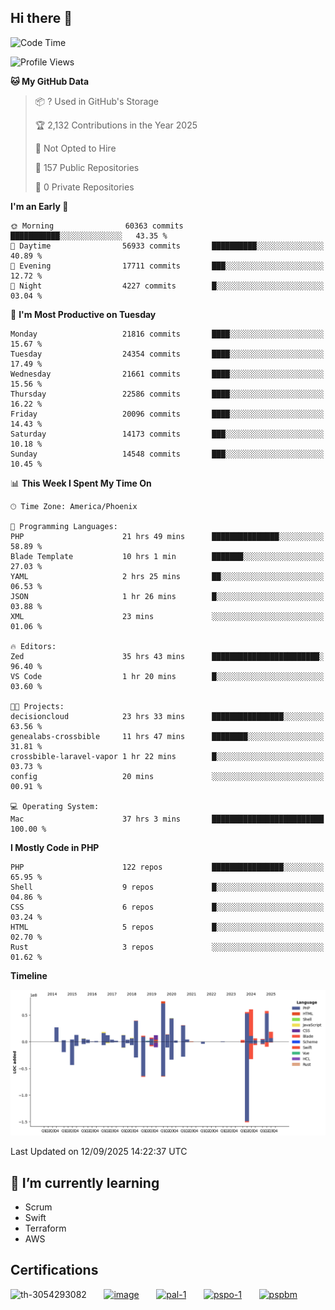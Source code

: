 ## Hi there 👋

<!--START_SECTION:waka-->
![Code Time](http://img.shields.io/badge/Code%20Time-11%2C711%20hrs%2029%20mins-blue)

![Profile Views](http://img.shields.io/badge/Profile%20Views-0-blue)

**🐱 My GitHub Data** 

> 📦 ? Used in GitHub's Storage 
 > 
> 🏆 2,132 Contributions in the Year 2025
 > 
> 🚫 Not Opted to Hire
 > 
> 📜 157 Public Repositories 
 > 
> 🔑 0 Private Repositories 
 > 
**I'm an Early 🐤** 

```text
🌞 Morning                60363 commits       ███████████░░░░░░░░░░░░░░   43.35 % 
🌆 Daytime                56933 commits       ██████████░░░░░░░░░░░░░░░   40.89 % 
🌃 Evening                17711 commits       ███░░░░░░░░░░░░░░░░░░░░░░   12.72 % 
🌙 Night                  4227 commits        █░░░░░░░░░░░░░░░░░░░░░░░░   03.04 % 
```
📅 **I'm Most Productive on Tuesday** 

```text
Monday                   21816 commits       ████░░░░░░░░░░░░░░░░░░░░░   15.67 % 
Tuesday                  24354 commits       ████░░░░░░░░░░░░░░░░░░░░░   17.49 % 
Wednesday                21661 commits       ████░░░░░░░░░░░░░░░░░░░░░   15.56 % 
Thursday                 22586 commits       ████░░░░░░░░░░░░░░░░░░░░░   16.22 % 
Friday                   20096 commits       ████░░░░░░░░░░░░░░░░░░░░░   14.43 % 
Saturday                 14173 commits       ███░░░░░░░░░░░░░░░░░░░░░░   10.18 % 
Sunday                   14548 commits       ███░░░░░░░░░░░░░░░░░░░░░░   10.45 % 
```


📊 **This Week I Spent My Time On** 

```text
🕑︎ Time Zone: America/Phoenix

💬 Programming Languages: 
PHP                      21 hrs 49 mins      ███████████████░░░░░░░░░░   58.89 % 
Blade Template           10 hrs 1 min        ███████░░░░░░░░░░░░░░░░░░   27.03 % 
YAML                     2 hrs 25 mins       ██░░░░░░░░░░░░░░░░░░░░░░░   06.53 % 
JSON                     1 hr 26 mins        █░░░░░░░░░░░░░░░░░░░░░░░░   03.88 % 
XML                      23 mins             ░░░░░░░░░░░░░░░░░░░░░░░░░   01.06 % 

🔥 Editors: 
Zed                      35 hrs 43 mins      ████████████████████████░   96.40 % 
VS Code                  1 hr 20 mins        █░░░░░░░░░░░░░░░░░░░░░░░░   03.60 % 

🐱‍💻 Projects: 
decisioncloud            23 hrs 33 mins      ████████████████░░░░░░░░░   63.56 % 
genealabs-crossbible     11 hrs 47 mins      ████████░░░░░░░░░░░░░░░░░   31.81 % 
crossbible-laravel-vapor 1 hr 22 mins        █░░░░░░░░░░░░░░░░░░░░░░░░   03.73 % 
config                   20 mins             ░░░░░░░░░░░░░░░░░░░░░░░░░   00.91 % 

💻 Operating System: 
Mac                      37 hrs 3 mins       █████████████████████████   100.00 % 
```

**I Mostly Code in PHP** 

```text
PHP                      122 repos           ████████████████░░░░░░░░░   65.95 % 
Shell                    9 repos             █░░░░░░░░░░░░░░░░░░░░░░░░   04.86 % 
CSS                      6 repos             █░░░░░░░░░░░░░░░░░░░░░░░░   03.24 % 
HTML                     5 repos             █░░░░░░░░░░░░░░░░░░░░░░░░   02.70 % 
Rust                     3 repos             ░░░░░░░░░░░░░░░░░░░░░░░░░   01.62 % 
```



**Timeline**

![Lines of Code chart](https://raw.githubusercontent.com/mikebronner/mikebronner/master/assets/bar_graph.png)


 Last Updated on 12/09/2025 14:22:37 UTC
<!--END_SECTION:waka-->

<!--
**mikebronner/mikebronner** is a ✨ _special_ ✨ repository because its `README.md` (this file) appears on your GitHub profile.

Here are some ideas to get you started:

- 🔭 I’m currently working on ...
- 🌱 I’m currently learning ...
- 👯 I’m looking to collaborate on ...
- 🤔 I’m looking for help with ...
- 💬 Ask me about ...
- 📫 How to reach me: ...
- 😄 Pronouns: ...
- ⚡ Fun fact: ...
-->

## 🌱 I’m currently learning

- Scrum
- Swift
- Terraform
- AWS

## Certifications

![th-3054293082](https://user-images.githubusercontent.com/1791050/208267034-c5006f82-ae89-41eb-9478-7106c5aba070.jpg)
&nbsp;&nbsp;&nbsp;&nbsp;&nbsp;
[![image](https://images.credly.com/size/100x100/images/a2790314-008a-4c3d-9553-f5e84eb359ba/image.png)](https://www.credly.com/users/mike-bronner)
&nbsp;&nbsp;&nbsp;&nbsp;&nbsp;
[![pal-1](https://images.credly.com/size/100x100/images/78c772ee-6b3c-4348-ac66-58ac5a2cf581/image.png)](https://www.credly.com/users/mike-bronner)
&nbsp;&nbsp;&nbsp;&nbsp;&nbsp;
[![pspo-1](https://images.credly.com/size/100x100/images/591762c5-fae7-49c6-b326-e1756979928d/image.png)](https://www.credly.com/users/mike-bronner)
&nbsp;&nbsp;&nbsp;&nbsp;&nbsp;
[![pspbm](https://images.credly.com/size/100x100/images/55a21a78-59af-4294-810e-e4014e9ca1be/image.png)](https://www.credly.com/users/mike-bronner)
